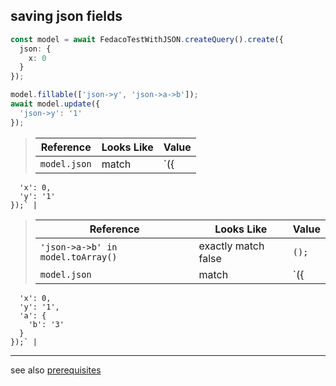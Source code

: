 ## saving json fields

```typescript
const model = await FedacoTestWithJSON.createQuery().create({
  json: {
    x: 0
  }
});
```
```typescript
model.fillable(['json->y', 'json->a->b']);
await model.update({
  'json->y': '1'
});
```


> | Reference | Looks Like | Value |
> | ------ | ----- | ----- |
> | `model.json` | match | `({
      'x': 0,
      'y': '1'
    });` |


> | Reference | Looks Like | Value |
> | ------ | ----- | ----- |
> | `'json->a->b' in model.toArray()` | exactly match false | `();` |
> | `model.json` | match | `({
      'x': 0,
      'y': '1',
      'a': {
        'b': '3'
      }
    });` |


----
see also [prerequisites](./prerequisite.md)
